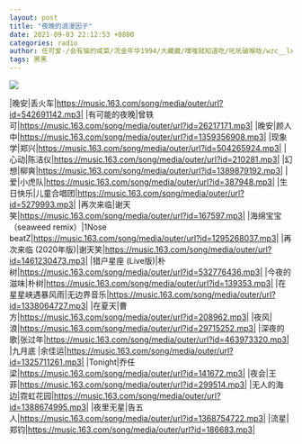 ```yaml
---
layout: post
title: "夜晚的浪漫因子"
date: 2021-09-03 22:12:53 +0800
categories: radio
author: 任可爱-/会有猫的咸菜/流金年华1994/大藏藏/噗嗤就知道吃/吼吼破喉咙/wzc__lxy/人民艺术家赵四s/倔强的老韭菜/黑矮星-YXY-
tags: 黑黑
---
```

![]({{site.baseurl}}/images/cover_20210903.jpg)

|晚安|丢火车|https://music.163.com/song/media/outer/url?id=542691142.mp3|
|有可能的夜晚|曾轶可|https://music.163.com/song/media/outer/url?id=26217171.mp3|
|晚安|颜人中|https://music.163.com/song/media/outer/url?id=1359356908.mp3|
|现象学|郑兴|https://music.163.com/song/media/outer/url?id=504265924.mp3|
|心动|陈洁仪|https://music.163.com/song/media/outer/url?id=210281.mp3|
|幻想|柳爽|https://music.163.com/song/media/outer/url?id=1389879192.mp3|
|爱|小虎队|https://music.163.com/song/media/outer/url?id=387948.mp3|
|生日快乐|儿童合唱团|https://music.163.com/song/media/outer/url?id=5279993.mp3|
|再次来临|谢天笑|https://music.163.com/song/media/outer/url?id=167597.mp3|
|海绵宝宝（seaweed remix）|1Nose beatZ|https://music.163.com/song/media/outer/url?id=1295268037.mp3|
|再次来临 (2020年版)|谢天笑|https://music.163.com/song/media/outer/url?id=1461230473.mp3|
|猎户星座 (Live版)|朴树|https://music.163.com/song/media/outer/url?id=532776436.mp3|
|今夜的滋味|朴树|https://music.163.com/song/media/outer/url?id=139353.mp3|
|在星星峡遇暴风雨|无边界音乐|https://music.163.com/song/media/outer/url?id=1338064727.mp3|
|在夏天|曹方|https://music.163.com/song/media/outer/url?id=208962.mp3|
|夜风|浪|https://music.163.com/song/media/outer/url?id=29715252.mp3|
|深夜的歌|张过年|https://music.163.com/song/media/outer/url?id=463973320.mp3|
|九月底 |余佳运|https://music.163.com/song/media/outer/url?id=1325711261.mp3|
|Tonight|乔任梁|https://music.163.com/song/media/outer/url?id=141672.mp3|
|夜会|王菲|https://music.163.com/song/media/outer/url?id=299514.mp3|
|无人的海边|霓虹花园|https://music.163.com/song/media/outer/url?id=1388674995.mp3|
|夜里无星|告五人|https://music.163.com/song/media/outer/url?id=1368754722.mp3|
|流星|郑钧|https://music.163.com/song/media/outer/url?id=186683.mp3|

